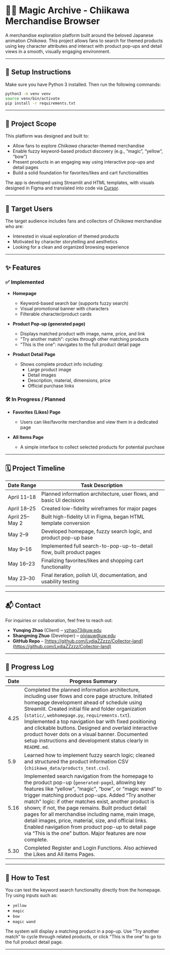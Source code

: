 # 🧙‍♀️ Magic Archive - Chiikawa Merchandise Browser

A merchandise exploration platform built around the beloved Japanese animation *Chiikawa*. This project allows fans to search for themed products using key character attributes and interact with product pop-ups and detail views in a smooth, visually engaging environment.

---

## 🔧 Setup Instructions

Make sure you have Python 3 installed. Then run the following commands:

```bash
python3 -m venv venv
source venv/bin/activate
pip install -r requirements.txt
```

---

## 🧁 Project Scope

This platform was designed and built to:

- Allow fans to explore *Chiikawa* character-themed merchandise  
- Enable fuzzy keyword-based product discovery (e.g., “magic”, “yellow”, “bow”)  
- Present products in an engaging way using interactive pop-ups and detail pages  
- Build a solid foundation for favorites/likes and cart functionalities  

The app is developed using Streamlit and HTML templates, with visuals designed in Figma and translated into code via [Cursor](https://cursor.sh).

---

## 🎯 Target Users

The target audience includes fans and collectors of *Chiikawa* merchandise who are:

- Interested in visual exploration of themed products  
- Motivated by character storytelling and aesthetics  
- Looking for a clean and organized browsing experience  

---

## ✨ Features

### ✅ Implemented

- **Homepage**
  - Keyword-based search bar (supports fuzzy search)
  - Visual promotional banner with characters
  - Filterable character/product cards  

- **Product Pop-up (generated page)**
  - Displays matched product with image, name, price, and link
  - "Try another match": cycles through other matching products
  - "This is the one": navigates to the full product detail page

- **Product Detail Page**
  - Shows complete product info including:
    - Large product image
    - Detail images
    - Description, material, dimensions, price
    - Official purchase links

### 🛠️ In Progress / Planned

- **Favorites (Likes) Page**
  - Users can like/favorite merchandise and view them in a dedicated page  

- **All Items Page**
  - A simple interface to collect selected products for potential purchase  

---

## 🗓️ Project Timeline

| Date Range    | Task Description                                                       |
|---------------|------------------------------------------------------------------------|
| April 11–18   | Planned information architecture, user flows, and basic UI decisions   |
| April 18–25   | Created low-fidelity wireframes for major pages                        |
| April 25–May 2| Built high-fidelity UI in Figma, began HTML template conversion        |
| May 2–9       | Developed homepage, fuzzy search logic, and product pop-up base        |
| May 9–16      | Implemented full search-to-pop-up-to-detail flow, built product pages  |
| May 16–23     | Finalizing favorites/likes and shopping cart functionality             |
| May 23–30     | Final iteration, polish UI, documentation, and usability testing       |

---

## 📬 Contact

For inquiries or collaboration, feel free to reach out:

- **Yunqing Zhao** (Client) – yzhao73@uw.edu  
- **Shangming Zhuo** (Developer) – oiviauw@uw.edu  
- **GitHub Repo** – [https://github.com/LydiaZZzzz/Collector-land](https://github.com/LydiaZZzzz/Collector-land)

---

## 📌 Progress Log

| Date  | Progress Summary |
|-------|------------------|
| 4.25  | Completed the planned information architecture, including user flows and core page structure. Initiated homepage development ahead of schedule using Streamlit. Created initial file and folder organization (`static/`, `webhomepage.py`, `requirements.txt`). Implemented a top navigation bar with fixed positioning and clickable buttons. Designed and overlaid interactive product hover dots on a visual banner. Documented setup instructions and development status clearly in `README.md`. |
| 5.9   | Learned how to implement fuzzy search logic; cleaned and structured the product information CSV (`chiikawa_data/products_test.csv`). |
| 5.16   | Implemented search navigation from the homepage to the product pop-up (`generated-page`), allowing key features like “yellow”, “magic”, “bow”, or “magic wand” to trigger matching product pop-ups. Added “Try another match” logic: if other matches exist, another product is shown; if not, the page remains. Built product detail pages for all merchandise including name, main image, detail images, price, material, size, and official links. Enabled navigation from product pop-up to detail page via “This is the one” button. Major features are now complete. |
| 5.30   | Completed Register and Login Functions. Also achieved the Likes and All items Pages. |


---

## 🧪 How to Test

You can test the keyword search functionality directly from the homepage. Try using inputs such as:

- `yellow`  
- `magic`  
- `bow`  
- `magic wand`  

The system will display a matching product in a pop-up. Use “Try another match” to cycle through related products, or click “This is the one” to go to the full product detail page.

---
